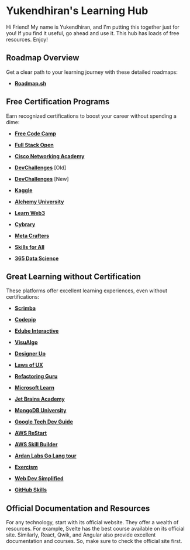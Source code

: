 # Yukendhiran's Learning Hub

Hi Friend! My name is Yukendhiran, and I'm putting this together just for you! If you find it useful, go ahead and use it. This hub has loads of free resources. Enjoy!

## Roadmap Overview

Get a clear path to your learning journey with these detailed roadmaps:

- **[Roadmap.sh](https://roadmap.sh/)**

## Free Certification Programs

Earn recognized certifications to boost your career without spending a dime:

- **[Free Code Camp](https://www.freecodecamp.org/)**

- **[Full Stack Open](https://fullstackopen.com/en/)**

- **[Cisco Networking Academy](https://www.netacad.com/)**

- **[DevChallenges](https://legacy.devchallenges.io/)**    [Old]

- **[DevChallenges](https://devchallenges.io/)** [New]

- **[Kaggle](https://www.kaggle.com/learn)**

- **[Alchemy University](https://university.alchemy.com/)**

- **[Learn Web3](https://learnweb3.io/)**

- **[Cybrary](https://www.cybrary.it/free-content)**

- **[Meta Crafters](https://www.metacrafters.io/)**

- **[Skills for All](https://skillsforall.com/)**

- **[365 Data Science](https://365datascience.com/)**


## Great Learning without Certification

These platforms offer excellent learning experiences, even without certifications:

- **[Scrimba](https://scrimba.com/)**

- **[Codepip](https://codepip.com/)**

- **[Edube Interactive](https://edube.org/)**

- **[VisuAlgo](https://visualgo.net/en)**

- **[Designer Up](https://designerup.co/free-lessons)**

- **[Laws of UX](https://lawsofux.com/)**

- **[Refactoring Guru](https://refactoring.guru/)**

- **[Microsoft Learn](https://learn.microsoft.com/en-us/training/)**

- **[Jet Brains Academy](https://www.jetbrains.com/academy/)**

- **[MongoDB University](https://learn.mongodb.com/)**

- **[Google Tech Dev Guide](https://techdevguide.withgoogle.com/)**

- **[AWS ReStart](https://aws.amazon.com/training/restart/)**

- **[AWS Skill Builder](https://skillbuilder.aws/)**

- **[Ardan Labs Go Lang tour](https://tour.ardanlabs.com/tour/eng/list)**

- **[Exercism](https://exercism.org/)**

- **[Web Dev Simplified](https://courses.webdevsimplified.com/)**

- **[GitHub Skills](https://skills.github.com/)**

## Official Documentation and Resources

For any technology, start with its official website. They offer a wealth of resources. For example, Svelte has the best course available on its official site. Similarly, React, Qwik, and Angular also provide excellent documentation and courses. So, make sure to check the official site first.
